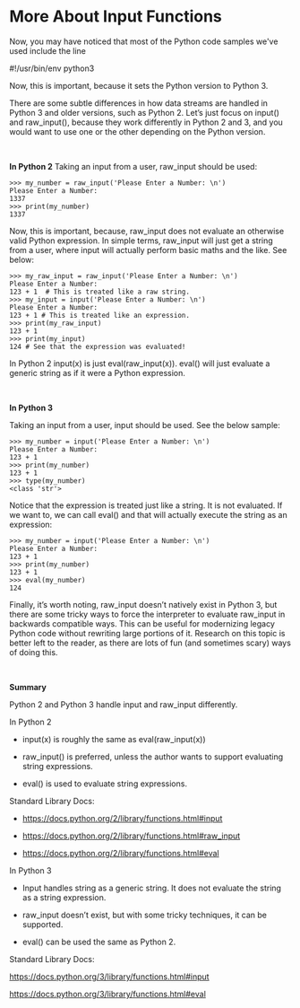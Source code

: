 # More About Input Functions

Now, you may have noticed that most of the Python code samples we've used include the line 

#!/usr/bin/env python3

Now, this is important, because it sets the Python version to Python 3.

There are some subtle differences in how data streams are handled in Python 3 and older versions, such as Python 2. Let’s just focus on input() and raw_input(), because they work differently in Python 2 and 3, and you would want to use one or the other depending on the Python version.

<br>

**In Python 2**
Taking an input from a user, raw_input should be used:
```
>>> my_number = raw_input('Please Enter a Number: \n')
Please Enter a Number: 
1337
>>> print(my_number)
1337
```

Now, this is important, because, raw_input does not evaluate an otherwise valid Python expression. In simple terms, raw_input will just get a string from a user, where input will actually perform basic maths and the like. See below:

```
>>> my_raw_input = raw_input('Please Enter a Number: \n')
Please Enter a Number: 
123 + 1  # This is treated like a raw string.
>>> my_input = input('Please Enter a Number: \n')
Please Enter a Number: 
123 + 1 # This is treated like an expression.
>>> print(my_raw_input)
123 + 1
>>> print(my_input)
124 # See that the expression was evaluated!
```

In Python 2 input(x) is just eval(raw_input(x)). eval() will just evaluate a generic string as if it were a Python expression.

<br>

**In Python 3**

Taking an input from a user, input should be used. See the below sample:

```
>>> my_number = input('Please Enter a Number: \n')
Please Enter a Number: 
123 + 1
>>> print(my_number)
123 + 1
>>> type(my_number)
<class 'str'>
```
Notice that the expression is treated just like a string. It is not evaluated. If we want to, we can call eval() and that will actually execute the string as an expression:

```
>>> my_number = input('Please Enter a Number: \n')
Please Enter a Number: 
123 + 1
>>> print(my_number)
123 + 1
>>> eval(my_number)
124
```

Finally, it’s worth noting, raw_input doesn’t natively exist in Python 3, but there are some tricky ways to force the interpreter to evaluate raw_input in backwards compatible ways. This can be useful for modernizing legacy Python code without rewriting large portions of it. Research on this topic is better left to the reader, as there are lots of fun (and sometimes scary) ways of doing this.

<br>

**Summary**

Python 2 and Python 3 handle input and raw_input differently.

In Python 2

* input(x) is roughly the same as eval(raw_input(x))

* raw_input() is preferred, unless the author wants to support evaluating string expressions.

* eval() is used to evaluate string expressions.

Standard Library Docs:

* https://docs.python.org/2/library/functions.html#input

* https://docs.python.org/2/library/functions.html#raw_input

* https://docs.python.org/2/library/functions.html#eval

In Python 3

* Input handles string as a generic string. It does not evaluate the string as a string expression.

* raw_input doesn’t exist, but with some tricky techniques, it can be supported.

* eval() can be used the same as Python 2.

Standard Library Docs: 

https://docs.python.org/3/library/functions.html#input

https://docs.python.org/3/library/functions.html#eval

